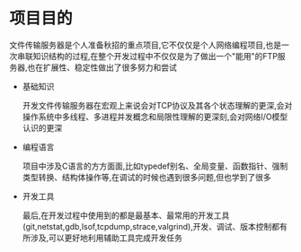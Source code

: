 # 项目目的

   文件传输服务器是个人准备秋招的重点项目,它不仅仅是个人网络编程项目,也是一次串联知识结构的过程,在整个开发过程中不仅仅是为了做出一个"能用"的FTP服务器,也在扩展性、稳定性做出了很多努力和尝试

- 基础知识

    开发文件传输服务器在宏观上来说会对TCP协议及其各个状态理解的更深,会对操作系统中多线程、多进程并发概念和局限性理解的更深刻,会对网络I/O模型认识的更深

- 编程语言

    项目中涉及C语言的方方面面,比如typedef别名、全局变量、函数指针、强制类型转换、结构体操作等,在调试的时候也遇到很多问题,但也学到了很多

- 开发工具

    最后,在开发过程中使用到的都是最基本、最常用的开发工具(git,netstat,gdb,lsof,tcpdump,strace,valgrind),开发、调试、版本控制都有所涉及,可以更好地利用辅助工具完成开发任务
